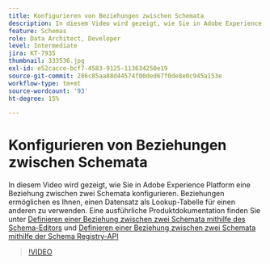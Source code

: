 ```yaml
---
title: Konfigurieren von Beziehungen zwischen Schemata
description: In diesem Video wird gezeigt, wie Sie in Adobe Experience Platform eine Beziehung zwischen zwei Schemata konfigurieren. Beziehungen ermöglichen es Ihnen, einen Datensatz als Nachschlagetabelle für einen anderen zu verwenden.
feature: Schemas
role: Data Architect, Developer
level: Intermediate
jira: KT-7935
thumbnail: 333536.jpg
exl-id: e52cacce-bcf7-4583-9125-113634250e19
source-git-commit: 286c85aa88d44574f00ded67f0de8e0c945a153e
workflow-type: tm+mt
source-wordcount: '93'
ht-degree: 15%

---
```


# Konfigurieren von Beziehungen zwischen Schemata

In diesem Video wird gezeigt, wie Sie in Adobe Experience Platform eine Beziehung zwischen zwei Schemata konfigurieren. Beziehungen ermöglichen es Ihnen, einen Datensatz als Lookup-Tabelle für einen anderen zu verwenden. Eine ausführliche Produktdokumentation finden Sie unter [Definieren einer Beziehung zwischen zwei Schemata mithilfe des Schema-Editors](https://experienceleague.adobe.com/docs/experience-platform/xdm/tutorials/relationship-ui.html?lang=de) und [Definieren einer Beziehung zwischen zwei Schemata mithilfe der Schema Registry-API](https://experienceleague.adobe.com/docs/experience-platform/xdm/tutorials/relationship-api.html?lang=de)

>[!VIDEO](https://video.tv.adobe.com/v/333536?learn=on&enablevpops)

